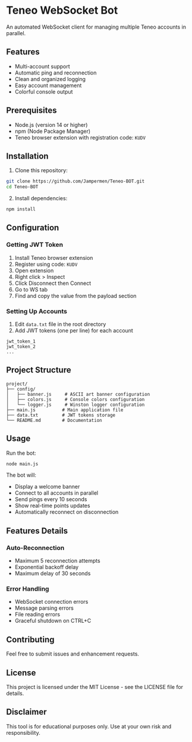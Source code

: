 # Teneo WebSocket Bot

An automated WebSocket client for managing multiple Teneo accounts in parallel.

## Features

- Multi-account support
- Automatic ping and reconnection
- Clean and organized logging
- Easy account management
- Colorful console output

## Prerequisites

- Node.js (version 14 or higher)
- npm (Node Package Manager)
- Teneo browser extension with registration code: `KUDV`

## Installation

1. Clone this repository:

```bash
git clone https://github.com/Jampermen/Teneo-BOT.git
cd Teneo-BOT
```

2. Install dependencies:

```bash
npm install
```

## Configuration

### Getting JWT Token

1. Install Teneo browser extension
2. Register using code: `KUDV`
3. Open extension
4. Right click > Inspect
5. Click Disconnect then Connect
6. Go to WS tab
7. Find and copy the value from the payload section

### Setting Up Accounts

1. Edit `data.txt` file in the root directory
2. Add JWT tokens (one per line) for each account

```
jwt_token_1
jwt_token_2
...
```

## Project Structure

```
project/
├── config/
│   ├── banner.js     # ASCII art banner configuration
│   ├── colors.js     # Console colors configuration
│   └── logger.js     # Winston logger configuration
├── main.js          # Main application file
├── data.txt         # JWT tokens storage
└── README.md        # Documentation
```

## Usage

Run the bot:

```bash
node main.js
```

The bot will:

- Display a welcome banner
- Connect to all accounts in parallel
- Send pings every 10 seconds
- Show real-time points updates
- Automatically reconnect on disconnection

## Features Details

### Auto-Reconnection

- Maximum 5 reconnection attempts
- Exponential backoff delay
- Maximum delay of 30 seconds

### Error Handling

- WebSocket connection errors
- Message parsing errors
- File reading errors
- Graceful shutdown on CTRL+C

## Contributing

Feel free to submit issues and enhancement requests.

## License

This project is licensed under the MIT License - see the LICENSE file for details.

## Disclaimer

This tool is for educational purposes only. Use at your own risk and responsibility.

